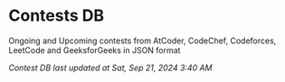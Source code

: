 # Contests DB

Ongoing and Upcoming contests from AtCoder, CodeChef, Codeforces, LeetCode and GeeksforGeeks in JSON format

*Contest DB last updated at Sat, Sep 21, 2024 3:40 AM*  
